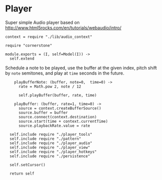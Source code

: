 Player
======

Super simple Audio player based on http://www.html5rocks.com/en/tutorials/webaudio/intro/

    context = require "./lib/audio_context"

    require "cornerstone"

    module.exports = (I, self=Model(I)) ->
      self.extend

Schedule a note to be played, use the buffer at the given index, pitch shift by
`note` semitones, and play at `time` seconds in the future.

        playBufferNote: (buffer, note=0,  time=0) ->
          rate = Math.pow 2, note / 12

          self.playBuffer(buffer, rate, time)

        playBuffer: (buffer, rate=1, time=0) ->
          source = context.createBufferSource()
          source.buffer = buffer
          source.connect(context.destination)
          source.start(time + context.currentTime)
          source.playbackRate.value = rate

      self.include require "./player_tools"
      self.include require "./pattern"
      self.include require "./player_audio"
      self.include require "./player_view"
      self.include require "./player_hotkeys"
      self.include require "./persistence"

      self.setCursor()

      return self
